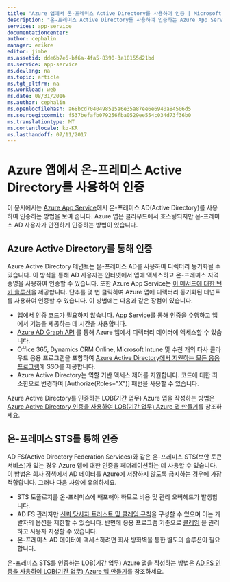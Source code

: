 ```yaml
---
title: "Azure 앱에서 온-프레미스 Active Directory를 사용하여 인증 | Microsoft Docs"
description: "온-프레미스 Active Directory를 사용하여 인증하는 Azure App Service에서 LOB(기간 업무) 앱의 다른 옵션에 대해 알아봅니다."
services: app-service
documentationcenter: 
author: cephalin
manager: erikre
editor: jimbe
ms.assetid: dde6b7e6-bf6a-4fa5-8390-3a18155d21bd
ms.service: app-service
ms.devlang: na
ms.topic: article
ms.tgt_pltfrm: na
ms.workload: web
ms.date: 08/31/2016
ms.author: cephalin
ms.openlocfilehash: a68bcd7040498515a6e35a87ee6e6940a84506d5
ms.sourcegitcommit: f537befafb079256fba0529ee554c034d73f36b0
ms.translationtype: MT
ms.contentlocale: ko-KR
ms.lasthandoff: 07/11/2017
---
```

# <a name="authenticate-with-on-premises-active-directory-in-your-azure-app"></a>Azure 앱에서 온-프레미스 Active Directory를 사용하여 인증
이 문서에서는 [Azure App Service](../app-service/app-service-value-prop-what-is.md)에서 온-프레미스 AD(Active Directory)를 사용하여 인증하는 방법을 보여 줍니다. Azure 앱은 클라우드에서 호스팅되지만 온-프레미스 AD 사용자가 안전하게 인증하는 방법이 있습니다. 

## <a name="authenticate-through-azure-active-directory"></a>Azure Active Directory를 통해 인증
Azure Active Directory 테넌트는 온-프레미스 AD를 사용하여 디렉터리 동기화될 수 있습니다. 이 방식을 통해 AD 사용자는 인터넷에서 앱에 액세스하고 온-프레미스 자격 증명을 사용하여 인증할 수 있습니다. 또한 Azure App Service는 [이 메서드에 대한 턴키 솔루션](../app-service-mobile/app-service-mobile-how-to-configure-active-directory-authentication.md)을 제공합니다. 단추를 몇 번 클릭하여 Azure 앱에 디렉터리 동기화된 테넌트를 사용하여 인증할 수 있습니다. 이 방법에는 다음과 같은 장점이 있습니다.

* 앱에서 인증 코드가 필요하지 않습니다. App Service를 통해 인증을 수행하고 앱에서 기능을 제공하는 데 시간을 사용합니다.
* [Azure AD Graph API](http://msdn.microsoft.com/library/azure/hh974476.aspx) 를 통해 Azure 앱에서 디렉터리 데이터에 액세스할 수 있습니다.
* Office 365, Dynamics CRM Online, Microsoft Intune 및 수천 개의 타사 클라우드 응용 프로그램을 포함하여 [Azure Active Directory에서 지원하는 모든 응용 프로그램](/marketplace/active-directory/)에 SSO를 제공합니다. 
* Azure Active Directory는 역할 기반 액세스 제어를 지원합니다. 코드에 대한 최소한으로 변경하여 [Authorize(Roles="X")] 패턴을 사용할 수 있습니다.

Azure Active Directory를 인증하는 LOB(기간 업무) Azure 앱을 작성하는 방법은 [Azure Active Directory 인증을 사용하여 LOB(기간 업무) Azure 앱 만들기](web-sites-dotnet-lob-application-azure-ad.md)를 참조하세요.

## <a name="authenticate-through-an-on-premises-sts"></a>온-프레미스 STS를 통해 인증
AD FS(Active Directory Federation Services)와 같은 온-프레미스 STS(보안 토큰 서비스)가 있는 경우 Azure 앱에 대한 인증을 페더레이션하는 데 사용할 수 있습니다. 이 방법은 회사 정책에서 AD 데이터를 Azure에 저장하지 않도록 금지하는 경우에 가장 적합합니다. 그러나 다음 사항에 유의하세요.

* STS 토폴로지를 온-프레미스에 배포해야 하므로 비용 및 관리 오버헤드가 발생합니다.
* AD FS 관리자만 [신뢰 당사자 트러스트 및 클레임 규칙](http://technet.microsoft.com/library/dd807108.aspx)을 구성할 수 있으며 이는 개발자의 옵션을 제한할 수 있습니다. 반면에 응용 프로그램 기준으로 [클레임](http://technet.microsoft.com/library/ee913571.aspx) 을 관리하고 사용자 지정할 수 있습니다.
* 온-프레미스 AD 데이터에 액세스하려면 회사 방화벽을 통한 별도의 솔루션이 필요합니다.

온-프레미스 STS를 인증하는 LOB(기간 업무) Azure 앱을 작성하는 방법은 [AD FS 인증을 사용하여 LOB(기간 업무) Azure 앱 만들기](web-sites-dotnet-lob-application-adfs.md)를 참조하세요.

